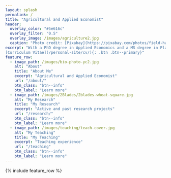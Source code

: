```yaml
---
layout: splash
permalink: /
title: "Agricultural and Applied Economist"
header:
  overlay_color: "#5e616c"
  overlay_filter: "0.5"
  overlay_image: /images/agriculture2.jpg
  caption: "Photo credit: [Pixabay](https://pixabay.com/photos/field-harvest-wheat-straw-3186902/)"
excerpt: "With a PhD degree in Applied Economics and a MS degree in Plant Pathology, my research takes an inter-disciplinary approach to address challenges in agricultural production and agricultural risk management.  <br /> <br />
[Curriculum Vitae](/personal-site/cv/){: .btn .btn--primary}"
feature_row:
  - image_path: /images/bio-photo-yc2.jpg
    alt: "About"
    title: "About Me"
    excerpt: "Agricultural and Applied Economist"
    url: "/about/"
    btn_class: "btn--info"
    btn_label: "Learn more"
  - image_path: /images/2Blades/2blades-wheat-square.jpg
    alt: "My Research"
    title: "My Research"
    excerpt: "Active and past research projects"
    url: "/research/"
    btn_class: "btn--info"
    btn_label: "Learn more"
  - image_path: /images/teaching/teach-cover.jpg
    alt: "My Teaching"
    title: "My Teaching"
    excerpt: "Teaching experience"
    url: "/teaching"
    btn_class: "btn--info"
    btn_label: "Learn more"  
---
```


{% include feature_row %}